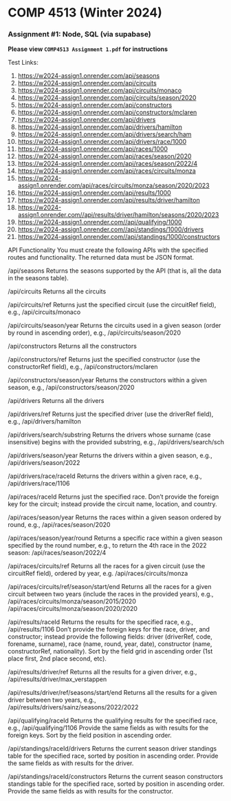 # COMP 4513 (Winter 2024)

### Assignment #1: Node, SQL (via supabase)

**Please view `COMP4513 Assignment 1.pdf` for instructions**

Test Links:

1. https://w2024-assign1.onrender.com/api/seasons
2. https://w2024-assign1.onrender.com/api/circuits
3. https://w2024-assign1.onrender.com/api/circuits/monaco
4. https://w2024-assign1.onrender.com/api/circuits/season/2020
5. https://w2024-assign1.onrender.com/api/constructors
6. https://w2024-assign1.onrender.com/api/constructors/mclaren
7. https://w2024-assign1.onrender.com/api/drivers
8. https://w2024-assign1.onrender.com/api/drivers/hamilton
9. https://w2024-assign1.onrender.com/api/drivers/search/ham
10. https://w2024-assign1.onrender.com/api/drivers/race/1000
11. https://w2024-assign1.onrender.com/api/races/1000
12. https://w2024-assign1.onrender.com/api/races/season/2020
13. https://w2024-assign1.onrender.com/api/races/season/2022/4
14. https://w2024-assign1.onrender.com/api/races/circuits/monza
15. https://w2024-assign1.onrender.com/api/races/circuits/monza/season/2020/2023
16. https://w2024-assign1.onrender.com/api/results/1000
17. https://w2024-assign1.onrender.com/api/results/driver/hamilton
18. https://w2024-assign1.onrender.com//api/results/driver/hamilton/seasons/2020/2023
19. https://w2024-assign1.onrender.com//api/qualifying/1000
20. https://w2024-assign1.onrender.com//api/standings/1000/drivers
21. https://w2024-assign1.onrender.com//api/standings/1000/constructors

API Functionality
You must create the following APIs with the specified routes and functionality. The returned data must be JSON format.

/api/seasons
Returns the seasons supported by the API (that is, all the data in the seasons table).

/api/circuits
Returns all the circuits

/api/circuits/ref
Returns just the specified circuit (use the circuitRef field), e.g., /api/circuits/monaco

/api/circuits/season/year
Returns the circuits used in a given season (order by round in ascending order), e.g., /api/circuits/season/2020

/api/constructors
Returns all the constructors

/api/constructors/ref
Returns just the specified constructor (use the constructorRef field), e.g., /api/constructors/mclaren

/api/constructors/season/year
Returns the constructors within a given season, e.g., /api/constructors/season/2020

/api/drivers
Returns all the drivers

/api/drivers/ref
Returns just the specified driver (use the driverRef field), e.g., /api/drivers/hamilton

/api/drivers/search/substring
Returns the drivers whose surname (case insensitive) begins with the provided substring, e.g., /api/drivers/search/sch

/api/drivers/season/year
Returns the drivers within a given season, e.g., /api/drivers/season/2022

/api/drivers/race/raceId
Returns the drivers within a given race, e.g., /api/drivers/race/1106

/api/races/raceId
Returns just the specified race. Don’t provide the foreign key for the circuit; instead provide the circuit name, location, and country.

/api/races/season/year
Returns the races within a given season ordered by round, e.g., /api/races/season/2020

/api/races/season/year/round
Returns a specific race within a given season specified by the round number, e.g., to return the 4th race in the 2022 season: /api/races/season/2022/4

/api/races/circuits/ref
Returns all the races for a given circuit (use the circuitRef field), ordered by year, e.g. /api/races/circuits/monza

/api/races/circuits/ref/season/start/end
Returns all the races for a given circuit between two years (include the races in the provided years), e.g.,
/api/races/circuits/monza/season/2015/2020
/api/races/circuits/monza/season/2020/2020

/api/results/raceId
Returns the results for the specified race, e.g., /api/results/1106
Don’t provide the foreign keys for the race, driver, and constructor; instead provide the following fields: driver (driverRef, code, forename, surname), race (name, round, year, date), constructor (name, constructorRef, nationality).
Sort by the field grid in ascending order (1st place first, 2nd place second, etc).

/api/results/driver/ref
Returns all the results for a given driver, e.g., /api/results/driver/max_verstappen

/api/results/driver/ref/seasons/start/end
Returns all the results for a given driver between two years, e.g., /api/results/drivers/sainz/seasons/2022/2022

/api/qualifying/raceId
Returns the qualifying results for the specified race, e.g., /api/qualifying/1106
Provide the same fields as with results for the foreign keys.
Sort by the field position in ascending order.

/api/standings/raceId/drivers
Returns the current season driver standings table for the specified race, sorted by position in ascending order. Provide the same fields as with results for the driver.

/api/standings/raceId/constructors
Returns the current season constructors standings table for the specified race, sorted by position in ascending order. Provide the same fields as with results for the constructor.
